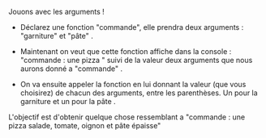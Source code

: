 Jouons avec les arguments !

* Déclarez une fonction "commande", elle prendra deux arguments : "garniture" et "pâte" .

* Maintenant on veut que cette fonction
affiche dans la console : "commande : une pizza " suivi de la valeur deux arguments que nous aurons donné a "commande" .

* On va ensuite appeler la fonction en
lui donnant la valeur (que vous choisirez) de chacun des arguments, entre les parenthèses. Un pour la garniture et un pour la pâte .

L'objectif est d'obtenir quelque chose ressemblant a "commande :  une pizza salade, tomate, oignon et pâte épaisse"

